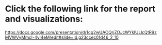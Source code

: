 # Click the following link for the report and visualizations:
https://docs.google.com/presentation/d/1cg2wUAOQrjZOJcWYkIULlcQtR9zMVWVyMmcI-4vl4eM/edit#slide=id.g23ccec01d46_2_10
